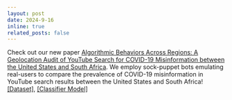 ```yaml
---
layout: post
date: 2024-9-16
inline: true
related_posts: false
---
```


Check out our new paper [Algorithmic Behaviors Across Regions: A Geolocation Audit of YouTube Search for COVID-19 Misinformation between the United States and South Africa](https://arxiv.org/abs/2409.10168). We employ sock-puppet bots emulating real-users to compare the prevalence of COVID-19 misinformation in YouTube search results between the United States and South Africa! [\[Dataset\]](https://github.com/social-comp/YouTubeAuditGeolocation-data), [\[Classifier Model\]](https://huggingface.co/SocialCompUW/youtube-covid-misinfo-detect)
